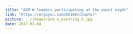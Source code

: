 ```yaml
---
title: "ACM-W leaders participating at the paint night"
link: "https://orgsync.com/62188/chapter"
picture: ../images/acm_w_painting_b.jpg
date: 2017-03-04
---
```

